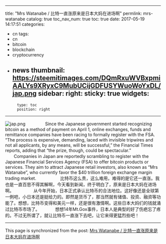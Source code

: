 
---
title: "Mrs Watanabe / 比特一直涨原来是日本大妈在进场啊"
permlink: mrs-watanabe
catalog: true
toc_nav_num: true
toc: true
date: 2017-05-19 14:17:51
categories:
- cn
tags:
- cn
- bitcoin
- blockchain
- cryptocurrency
- news
thumbnail: https://steemitimages.com/DQmRxuWVBxpmiAALYs9XRyxC9MubUCijGDFUSYWuoWoYxDL/jap.png
sidebar:
    right:
        sticky: true
widgets:
    -
        type: toc
        position: right
---


![jap.png](https://steemitimages.com/DQmRxuWVBxpmiAALYs9XRyxC9MubUCijGDFUSYWuoWoYxDL/jap.png)
　　
　　Since the Japanese government started recognizing bitcoin as a method of payment on April 1, online exchanges, funds and remittance companies have been racing to formally register with the FSA. “The process is expensive, demanding, laced with invisible tripwires and not all applicants, by any means, will be successful,” the Financial Times reports, adding that “the prize, though, could be spectacular.”
　　Companies in Japan are reportedly scrambling to register with the Japanese Financial Services Agency (FSA) to offer bitcoin products or services. They aim to attract Japanese retail investors, also known as “Mrs Watanabe”, who currently favor the $40 trillion foreign exchange margin trading market.　　
　
　　比特币这么贵，这么难用，难得的是它还一直涨。我也是一直百思不得其解啊，今天看到新闻，终于明白了，原来是日本大妈在进场啊。
　　
　　从今年开始，日本正式承认比特币的合法地位。这好像还是全球第一例吧，小日本还是挺给力的。即然是货币了，那当然就有储值、投资、融资等功能了。想想，比特币变得和美元一样，还是很有激情啊。这些日本大妈们的钱就涌过比特币市场了。
　
　　想想14年Mt.Gox事件，日本人是典型的好了伤疤忘了疼的。不过无所谓了，就让比特币一直涨下去吧，让它来得更猛烈些吧！

- - -

This page is synchronized from the post: [Mrs Watanabe / 比特一直涨原来是日本大妈在进场啊](https://steemit.com/@lemooljiang/mrs-watanabe)
